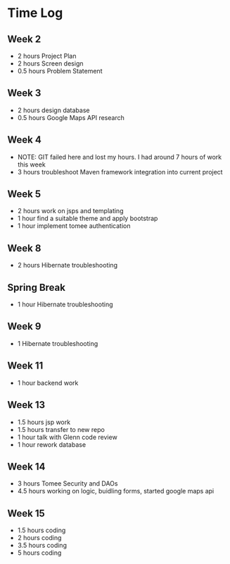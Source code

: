 # Time Log

## Week 2
* 2 hours Project Plan
* 2 hours Screen design
* 0.5 hours Problem Statement

## Week 3
* 2 hours design database
* 0.5 hours Google Maps API research

## Week 4
* NOTE: GIT failed here and lost my hours. I had around 7 hours of work this week
* 3 hours troubleshoot Maven framework integration into current project

## Week 5
* 2 hours work on jsps and templating
* 1 hour find a suitable theme and apply bootstrap
* 1 hour implement tomee authentication

## Week 8
* 2 hours Hibernate troubleshooting

## Spring Break
* 1 hour Hibernate troubleshooting

## Week 9 
* 1 Hibernate troubleshooting

## Week 11
* 1 hour backend work

## Week 13 
* 1.5 hours jsp work
* 1.5 hours transfer to new repo
* 1 hour talk with Glenn code review
* 1 hour rework database

## Week 14
* 3 hours Tomee Security and DAOs
* 4.5 hours working on logic, buidling forms, started google maps api
 
## Week 15
* 1.5 hours coding
* 2 hours coding
* 3.5 hours coding
* 5 hours coding